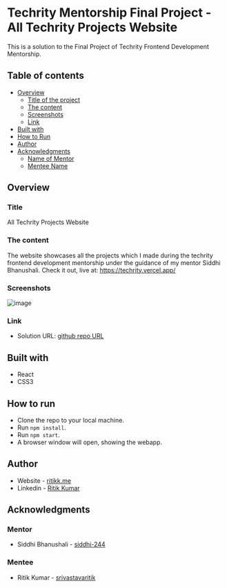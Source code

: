 # Techrity Mentorship Final Project - All Techrity Projects Website

This is a solution to the Final Project of Techrity Frontend Development Mentorship.

## Table of contents

- [Overview](#overview)
  - [Title of the project](#title)
  - [The content](#the-content)
  - [Screenshots](#screenshots)
  - [Link](#link)
- [Built with](#built-with)
- [How to Run](#how-to-run)
- [Author](#author)
- [Acknowledgments](#acknowledgments)
   - [Name of Mentor](#mentor)
   - [Mentee Name](#mentee)

## Overview

### Title
All Techrity Projects Website

### The content

The website showcases all the projects which I made during the techrity frontend development mentorship under the guidance of my mentor Siddhi Bhanushali.
Check it out, live at: https://techrity.vercel.app/
### Screenshots

![image](https://user-images.githubusercontent.com/78131705/198638965-3bfff31b-f895-4660-959c-8a3ca1fa0107.png)


### Link

- Solution URL: [github repo URL](https://github.com/srivastavaritik/techrity-)

## Built with

- React
- CSS3

## How to run

- Clone the repo to your local machine.
- Run ``npm install``.
- Run ``npm start``.
- A browser window will open, showing the webapp.

## Author

- Website - [ritikk.me](https://ritikk.me/)
- Linkedin - [Ritik Kumar](https://www.linkedin.com/in/ritik-kumar-3bb19a175/)

## Acknowledgments

### Mentor
- Siddhi Bhanushali - [siddhi-244](https://github.com/siddhi-244)

### Mentee
- Ritik Kumar - [srivastavaritik](https://github.com/srivastavaritik)
